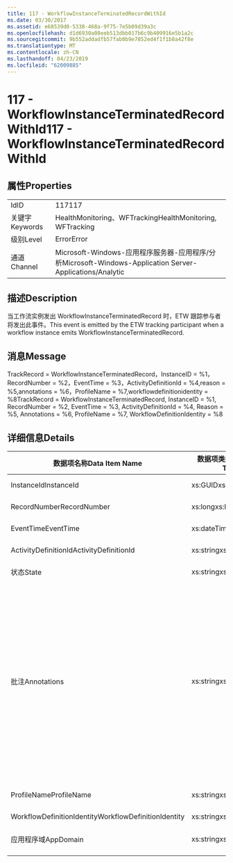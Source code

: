 ```yaml
---
title: 117 - WorkflowInstanceTerminatedRecordWithId
ms.date: 03/30/2017
ms.assetid: e68539d0-5338-468a-9f75-7e5b09d39a3c
ms.openlocfilehash: d1d6930a08eeb513dbb017b6c9b409916e5b1a2c
ms.sourcegitcommit: 9b552addadfb57fab0b9e7852ed4f1f1b8a42f8e
ms.translationtype: MT
ms.contentlocale: zh-CN
ms.lasthandoff: 04/23/2019
ms.locfileid: "62009885"
---
```

# <a name="117---workflowinstanceterminatedrecordwithid"></a><span data-ttu-id="a0a96-102">117 - WorkflowInstanceTerminatedRecordWithId</span><span class="sxs-lookup"><span data-stu-id="a0a96-102">117 - WorkflowInstanceTerminatedRecordWithId</span></span>
## <a name="properties"></a><span data-ttu-id="a0a96-103">属性</span><span class="sxs-lookup"><span data-stu-id="a0a96-103">Properties</span></span>  
  
|||  
|-|-|  
|<span data-ttu-id="a0a96-104">Id</span><span class="sxs-lookup"><span data-stu-id="a0a96-104">ID</span></span>|<span data-ttu-id="a0a96-105">117</span><span class="sxs-lookup"><span data-stu-id="a0a96-105">117</span></span>|  
|<span data-ttu-id="a0a96-106">关键字</span><span class="sxs-lookup"><span data-stu-id="a0a96-106">Keywords</span></span>|<span data-ttu-id="a0a96-107">HealthMonitoring、WFTracking</span><span class="sxs-lookup"><span data-stu-id="a0a96-107">HealthMonitoring, WFTracking</span></span>|  
|<span data-ttu-id="a0a96-108">级别</span><span class="sxs-lookup"><span data-stu-id="a0a96-108">Level</span></span>|<span data-ttu-id="a0a96-109">Error</span><span class="sxs-lookup"><span data-stu-id="a0a96-109">Error</span></span>|  
|<span data-ttu-id="a0a96-110">通道</span><span class="sxs-lookup"><span data-stu-id="a0a96-110">Channel</span></span>|<span data-ttu-id="a0a96-111">Microsoft-Windows-应用程序服务器-应用程序/分析</span><span class="sxs-lookup"><span data-stu-id="a0a96-111">Microsoft-Windows-Application Server-Applications/Analytic</span></span>|  
  
## <a name="description"></a><span data-ttu-id="a0a96-112">描述</span><span class="sxs-lookup"><span data-stu-id="a0a96-112">Description</span></span>  
 <span data-ttu-id="a0a96-113">当工作流实例发出 WorkflowInstanceTerminatedRecord 时，ETW 跟踪参与者将发出此事件。</span><span class="sxs-lookup"><span data-stu-id="a0a96-113">This event is emitted by the ETW tracking participant when a workflow instance emits WorkflowInstanceTerminatedRecord.</span></span>  
  
## <a name="message"></a><span data-ttu-id="a0a96-114">消息</span><span class="sxs-lookup"><span data-stu-id="a0a96-114">Message</span></span>  
 <span data-ttu-id="a0a96-115">TrackRecord = WorkflowInstanceTerminatedRecord，InstanceID = %1，RecordNumber = %2，EventTime = %3，ActivityDefinitionId = %4,reason = %5,annotations = %6，ProfileName = %7,workflowdefinitionidentity = %8</span><span class="sxs-lookup"><span data-stu-id="a0a96-115">TrackRecord = WorkflowInstanceTerminatedRecord, InstanceID = %1, RecordNumber = %2, EventTime = %3, ActivityDefinitionId = %4, Reason = %5,  Annotations = %6, ProfileName = %7, WorkflowDefinitionIdentity = %8</span></span>  
  
## <a name="details"></a><span data-ttu-id="a0a96-116">详细信息</span><span class="sxs-lookup"><span data-stu-id="a0a96-116">Details</span></span>  
  
|<span data-ttu-id="a0a96-117">数据项名称</span><span class="sxs-lookup"><span data-stu-id="a0a96-117">Data Item Name</span></span>|<span data-ttu-id="a0a96-118">数据项类型</span><span class="sxs-lookup"><span data-stu-id="a0a96-118">Data Item Type</span></span>|<span data-ttu-id="a0a96-119">描述</span><span class="sxs-lookup"><span data-stu-id="a0a96-119">Description</span></span>|  
|--------------------|--------------------|-----------------|  
|<span data-ttu-id="a0a96-120">InstanceId</span><span class="sxs-lookup"><span data-stu-id="a0a96-120">InstanceId</span></span>|<span data-ttu-id="a0a96-121">xs:GUID</span><span class="sxs-lookup"><span data-stu-id="a0a96-121">xs:GUID</span></span>|<span data-ttu-id="a0a96-122">工作流的实例 ID</span><span class="sxs-lookup"><span data-stu-id="a0a96-122">The instance id for the workflow</span></span>|  
|<span data-ttu-id="a0a96-123">RecordNumber</span><span class="sxs-lookup"><span data-stu-id="a0a96-123">RecordNumber</span></span>|<span data-ttu-id="a0a96-124">xs:long</span><span class="sxs-lookup"><span data-stu-id="a0a96-124">xs:long</span></span>|<span data-ttu-id="a0a96-125">发出的记录的序列号</span><span class="sxs-lookup"><span data-stu-id="a0a96-125">The sequence number of the emitted record</span></span>|  
|<span data-ttu-id="a0a96-126">EventTime</span><span class="sxs-lookup"><span data-stu-id="a0a96-126">EventTime</span></span>|<span data-ttu-id="a0a96-127">xs:dateTime</span><span class="sxs-lookup"><span data-stu-id="a0a96-127">xs:dateTime</span></span>|<span data-ttu-id="a0a96-128">发出该事件时的 UTC 时间</span><span class="sxs-lookup"><span data-stu-id="a0a96-128">The time in UTC when the event was emitted</span></span>|  
|<span data-ttu-id="a0a96-129">ActivityDefinitionId</span><span class="sxs-lookup"><span data-stu-id="a0a96-129">ActivityDefinitionId</span></span>|<span data-ttu-id="a0a96-130">xs:string</span><span class="sxs-lookup"><span data-stu-id="a0a96-130">xs:string</span></span>|<span data-ttu-id="a0a96-131">工作流中根活动的名称</span><span class="sxs-lookup"><span data-stu-id="a0a96-131">The name of the root activity in the workflow</span></span>|  
|<span data-ttu-id="a0a96-132">状态</span><span class="sxs-lookup"><span data-stu-id="a0a96-132">State</span></span>|<span data-ttu-id="a0a96-133">xs:string</span><span class="sxs-lookup"><span data-stu-id="a0a96-133">xs:string</span></span>|<span data-ttu-id="a0a96-134">工作流的当前状态。</span><span class="sxs-lookup"><span data-stu-id="a0a96-134">The current state of the Workflow.</span></span>|  
|<span data-ttu-id="a0a96-135">批注</span><span class="sxs-lookup"><span data-stu-id="a0a96-135">Annotations</span></span>|<span data-ttu-id="a0a96-136">xs:string</span><span class="sxs-lookup"><span data-stu-id="a0a96-136">xs:string</span></span>|<span data-ttu-id="a0a96-137">已添加到此事件中的批注。</span><span class="sxs-lookup"><span data-stu-id="a0a96-137">The annotations that were added to this event.</span></span> <span data-ttu-id="a0a96-138">值存储在一个 xml 元素中的格式\<项 >\<项名称 ="annotationName"type="System.String"> annotationValue\</i > \< /i t e >。</span><span class="sxs-lookup"><span data-stu-id="a0a96-138">The values are stored in an xml element in the format \<items>\< item name = "annotationName" type="System.String">annotationValue\</item>\</items>.</span></span> <span data-ttu-id="a0a96-139">如果不指定任何批注，则该字符串包含\<项 / >。</span><span class="sxs-lookup"><span data-stu-id="a0a96-139">If no annotations are specified then the string contains \<items/>.</span></span> <span data-ttu-id="a0a96-140">ETW 事件大小受到 ETW 缓冲区大小或 ETW 事件最大负载的限制。</span><span class="sxs-lookup"><span data-stu-id="a0a96-140">The ETW event size is limited by the ETW buffer size or the max payload for an ETW event.</span></span> <span data-ttu-id="a0a96-141">如果事件大小超出 ETW 限制，则通过丢弃批注并将替换为批注值来截断事件\<项 >... \< /i t e >。</span><span class="sxs-lookup"><span data-stu-id="a0a96-141">If the size of the event exceeds the ETW limits, then the event is truncated by dropping the annotations and replacing the annotation value with \<items>...\</items>.</span></span>|  
|<span data-ttu-id="a0a96-142">ProfileName</span><span class="sxs-lookup"><span data-stu-id="a0a96-142">ProfileName</span></span>|<span data-ttu-id="a0a96-143">xs:string</span><span class="sxs-lookup"><span data-stu-id="a0a96-143">xs:string</span></span>|<span data-ttu-id="a0a96-144">导致发出此事件的跟踪配置文件的名称</span><span class="sxs-lookup"><span data-stu-id="a0a96-144">The name or the tracking profile that resulted in this event being emitted</span></span>|  
|<span data-ttu-id="a0a96-145">WorkflowDefinitionIdentity</span><span class="sxs-lookup"><span data-stu-id="a0a96-145">WorkflowDefinitionIdentity</span></span>|<span data-ttu-id="a0a96-146">xs:string</span><span class="sxs-lookup"><span data-stu-id="a0a96-146">xs:string</span></span>|<span data-ttu-id="a0a96-147">工作流定义 ID</span><span class="sxs-lookup"><span data-stu-id="a0a96-147">The workflow definition id</span></span>|  
|<span data-ttu-id="a0a96-148">应用程序域</span><span class="sxs-lookup"><span data-stu-id="a0a96-148">AppDomain</span></span>|<span data-ttu-id="a0a96-149">xs:string</span><span class="sxs-lookup"><span data-stu-id="a0a96-149">xs:string</span></span>|<span data-ttu-id="a0a96-150">由 AppDomain.CurrentDomain.FriendlyName 返回的字符串。</span><span class="sxs-lookup"><span data-stu-id="a0a96-150">The string returned by AppDomain.CurrentDomain.FriendlyName.</span></span>|
